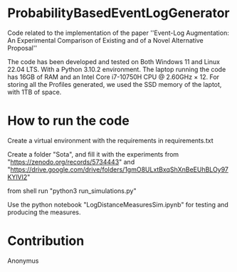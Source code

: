 # ProbabilityBasedEventLogGenerator
Code related to the implementation of the paper ''Event-Log Augmentation: An Experimental Comparison of Existing and of a Novel Alternative Proposal''

The code has been developed and tested on Both Windows 11 and Linux 22.04 LTS. With a Python 3.10.2 environment. The laptop running the code has 16GB of RAM and an Intel Core i7-10750H CPU @ 2.60GHz × 12. For storing all the Profiles generated, we used the SSD memory of the laptot, with 1TB of space.

# How to run the code
Create a virtual environment with the requirements in requirements.txt

Create a folder "Sota", and fill it with the experiments from "https://zenodo.org/records/5734443" and "https://drive.google.com/drive/folders/1gmO8ULxtBxqShXnBeEUhBLOy97KYlVI2"

from shell run "python3 run_simulations.py"

Use the python notebook "LogDistanceMeasuresSim.ipynb" for testing and producing the measures.

# Contribution 
Anonymus